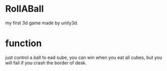 # RollABall
my first 3d game made by unity3d.

# function
just control a ball to ead sube, you can win when you eat all cubes, but you will fail if you crash the border of desk.
